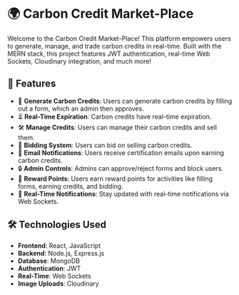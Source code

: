 # 🌍 Carbon Credit Market-Place

Welcome to the Carbon Credit Market-Place! This platform empowers users to generate, manage, and trade carbon credits in real-time. Built with the MERN stack, this project features JWT authentication, real-time Web Sockets, Cloudinary integration, and much more!

## 🚀 Features

- 🌱 **Generate Carbon Credits**: Users can generate carbon credits by filling out a form, which an admin then approves.
- ⏳ **Real-Time Expiration**: Carbon credits have real-time expiration.
- 🛠️ **Manage Credits**: Users can manage their carbon credits and sell them.
- 💸 **Bidding System**: Users can bid on selling carbon credits.
- 📧 **Email Notifications**: Users receive certification emails upon earning carbon credits.
- 🔒 **Admin Controls**: Admins can approve/reject forms and block users.
- 🎁 **Reward Points**: Users earn reward points for activities like filling forms, earning credits, and bidding.
- 📲 **Real-Time Notifications**: Stay updated with real-time notifications via Web Sockets.

## 🛠️ Technologies Used

- **Frontend**: React, JavaScript
- **Backend**: Node.js, Express.js
- **Database**: MongoDB
- **Authentication**: JWT
- **Real-Time**: Web Sockets
- **Image Uploads**: Cloudinary


